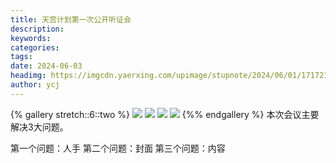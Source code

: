 ```yaml
---
title: 天宫计划第一次公开听证会
description: 
keywords: 
categories: 
tags: 
date: 2024-06-03
headimg: https://imgcdn.yaerxing.com/upimage/stupnote/2024/06/01/1717219779_18475581_2941.jpg
author: ycj
---
```


{% gallery stretch::6::two %}
![](https://imgcdn.yaerxing.com/upimage/stupnote/2024/06/01/1717219779_18475581_2941.jpg)
![](https://imgcdn.yaerxing.com/upimage/stupnote/2024/06/01/1717219781_18475581_1180.jpg)
![](https://imgcdn.yaerxing.com/upimage/stupnote/2024/06/01/1717219783_18475581_1131.jpg)
![](https://imgcdn.yaerxing.com/upimage/stupnote/2024/06/01/1717219785_18475581_2702.jpg)
{%% endgallery %}
本次会议主要解决3大问题。

第一个问题：人手
第二个问题：封面
第三个问题：内容
